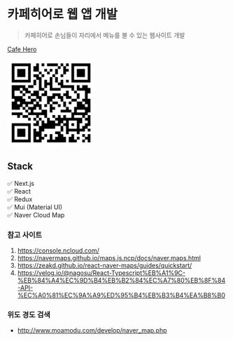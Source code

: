 # 카페히어로 웹 앱 개발

> 카페히어로 손님들이 자리에서 메뉴를 볼 수 있는 웹사이트 개발



[Cafe Hero](https://cafehero.netlify.app/)


<img src="./cafemenu.png" alt="Cafe Menu" width="200" height="200"/>

## Stack
✅ Next.js<br> 
✅ React<br>
✅ Redux<br>
✅ Mui (Material UI)<br>
✅ Naver Cloud Map

### 참고 사이트

1. https://console.ncloud.com/
2. https://navermaps.github.io/maps.js.ncp/docs/naver.maps.html
3. https://zeakd.github.io/react-naver-maps/guides/quickstart/
4. https://velog.io/@nagosu/React-Typescript%EB%A1%9C-%EB%84%A4%EC%9D%B4%EB%B2%84%EC%A7%80%EB%8F%84-API-%EC%A0%81%EC%9A%A9%ED%95%B4%EB%B3%B4%EA%B8%B0

### 위도 경도 검색
- http://www.moamodu.com/develop/naver_map.php






